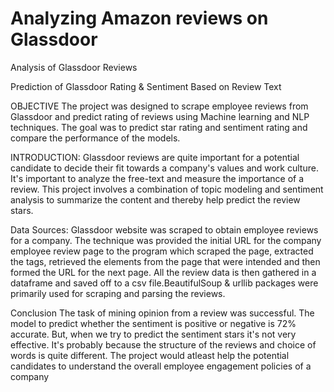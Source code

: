 # Analyzing Amazon reviews on Glassdoor
Analysis of Glassdoor Reviews

Prediction of Glassdoor Rating & Sentiment Based on Review Text

OBJECTIVE 
The project was designed to scrape employee reviews from Glassdoor and predict rating of reviews using Machine learning and NLP techniques. The goal was to predict star rating and sentiment rating and compare the performance of the models.

INTRODUCTION:
Glassdoor reviews are quite important for a potential candidate to decide their fit towards a company's values and work culture. It's important to analyze the free-text and measure the importance of a review. This project involves a combination of topic modeling and sentiment analysis to summarize the content and thereby help predict the review stars.

Data Sources:
Glassdoor website was scraped to obtain employee reviews for a company.
The technique was provided the initial URL for the company employee review page to the program which scraped the page, extracted the tags, retrieved the elements from the page that were intended and then formed the URL for the next page. All the review data is then gathered in a dataframe and saved off to a csv file.BeautifulSoup & urllib packages were primarily used for scraping and parsing the reviews.

Conclusion
The task of mining opinion from a review was successful. The model to predict whether the sentiment is positive or negative is 72% accurate. But, when we try to predict the sentiment stars it's not very effective. It's probably because the structure of the reviews and choice of words is quite different. The project would atleast help the potential candidates to understand the overall employee engagement policies of a company
